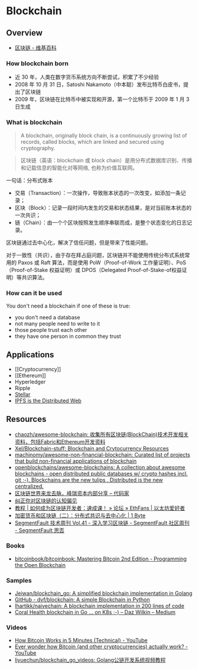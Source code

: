 # Blockchain

## Overview

- [区块链 - 维基百科](https://zh.wikipedia.org/wiki/%E5%8C%BA%E5%9D%97%E9%93%BE)

### How blockchain born

- 近 30 年，人类在数字货币系统方向不断尝试，积累了不少经验
- 2008 年 10 月 31 日，Satoshi Nakamoto（中本聪）发布比特币白皮书，提出了区块链
- 2009 年，区块链在比特币中被实现和开源，第一个比特币于 2009 年 1 月 3 日生成

### What is blockchain

> A blockchain, originally block chain, is a continuously growing list of records, called blocks, which are linked and secured using cryptography.

> 区块链（英语：blockchain 或 block chain）是用分布式数据库识别、传播和记载信息的智能化对等网络, 也称为价值互联网。

一句话：分布式账本

- 交易（Transaction）：一次操作，导致账本状态的一次改变，如添加一条记录；
- 区块（Block）：记录一段时间内发生的交易和状态结果，是对当前账本状态的一次共识；
- 链（Chain）：由一个个区块按照发生顺序串联而成，是整个状态变化的日志记录。

区块链通过去中心化，解决了信任问题，但是带来了性能问题。

对于一致性（共识），由于存在拜占庭问题，区块链并不能使用传统分布式系统常用的 Paxos 或 Raft 算法，而是使用 PoW（Proof-of-Work 工作量证明）、PoS（Proof-of-Stake 权益证明）或 DPOS（Delegated Proof-of-Stake-of权益证明）等共识算法。

### How can it be used

You don't need a blockchain if one of these is true:

- you don't need a database
- not many people need to write to it
- those people trust each other
- they have one person in common they trust

## Applications

- [[Cryptocurrency]]
- [[Ethereum]]
- Hyperledger
- Ripple
- [Stellar](https://www.stellar.org/)
- [IPFS is the Distributed Web](https://ipfs.io/)

## Resources

- [chaozh/awesome-blockchain: 收集所有区块链(BlockChain)技术开发相关资料，包括Fabric和Ethereum开发资料](https://github.com/chaozh/awesome-blockchain-cn)
- [Xel/Blockchain-stuff: Blockchain and Crytocurrency Resources](https://github.com/Xel/Blockchain-stuff)
- [machinomy/awesome-non-financial-blockchain: Curated list of projects that build non-financial applications of blockchain](https://github.com/machinomy/awesome-non-financial-blockchain)
- [openblockchains/awesome-blockchains: A collection about awesome blockchains - open distributed public databases w/ crypto hashes incl. git ;-). Blockchains are the new tulips . Distributed is the new centralized.](https://github.com/openblockchains/awesome-blockchains)
- [区块链世界来龙去脉，峰瑞资本内部分享 – 代码家](https://daimajia.com/2018/02/10/blockchain-share-in-freesfund)
- [纠正你对区块链的认知偏见](https://mp.weixin.qq.com/s/Q9ZRHbRI5lkqAn1NLkDzXg)
- [教程 | 如何成为区块链开发者：速成课！ » 论坛 » EthFans | 以太坊爱好者](https://ethfans.org/posts/blockchain-developer-crash-course)
- [加密货币和区块链（二）：分布式共识与去中心化 | 1 Byte](https://1byte.io/cryptocurrencies-and-blockchains-consensus-and-decentralization/)
- [SegmentFault 技术周刊 Vol.41 - 深入学习区块链 - SegmentFault 社区周刊 - SegmentFault 思否](https://segmentfault.com/a/1190000012894266)

### Books

- [bitcoinbook/bitcoinbook: Mastering Bitcoin 2nd Edition - Programming the Open Blockchain](https://github.com/bitcoinbook/bitcoinbook)

### Samples

- [Jeiwan/blockchain_go: A simplified blockchain implementation in Golang](https://github.com/Jeiwan/blockchain_go)
- [GitHub - dvf/blockchain: A simple Blockchain in Python](https://github.com/dvf/blockchain)
- [lhartikk/naivechain: A blockchain implementation in 200 lines of code](https://github.com/lhartikk/naivechain)
- [Coral Health blockchain in Go … on K8s ;-) – Daz Wilkin – Medium](https://medium.com/@DazWilkin/coral-health-blockchain-in-go-on-k8s-c7700e1670b7)

### Videos

- [How Bitcoin Works in 5 Minutes (Technical) - YouTube](https://www.youtube.com/watch?v=l9jOJk30eQs)
- [Ever wonder how Bitcoin (and other cryptocurrencies) actually work? - YouTube](https://www.youtube.com/watch?v=bBC-nXj3Ng4)
- [liyuechun/blockchain_go_videos: Golang公链开发系统视频教程](https://github.com/liyuechun/blockchain_go_videos)
